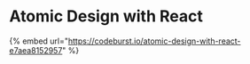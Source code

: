 # Atomic Design with React

{% embed url="https://codeburst.io/atomic-design-with-react-e7aea8152957" %}
